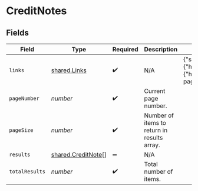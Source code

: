 # CreditNotes


## Fields

| Field                                                                                                                       | Type                                                                                                                        | Required                                                                                                                    | Description                                                                                                                 | Example                                                                                                                     |
| --------------------------------------------------------------------------------------------------------------------------- | --------------------------------------------------------------------------------------------------------------------------- | --------------------------------------------------------------------------------------------------------------------------- | --------------------------------------------------------------------------------------------------------------------------- | --------------------------------------------------------------------------------------------------------------------------- |
| `links`                                                                                                                     | [shared.Links](../../../sdk/models/shared/links.md)                                                                         | :heavy_check_mark:                                                                                                          | N/A                                                                                                                         | {"self":{"href":"/companies/{id}/data/{dataType}"},"current":{"href":"/companies/{id}/data/{dataType}?page=1&pageSize=10"}} |
| `pageNumber`                                                                                                                | *number*                                                                                                                    | :heavy_check_mark:                                                                                                          | Current page number.                                                                                                        |                                                                                                                             |
| `pageSize`                                                                                                                  | *number*                                                                                                                    | :heavy_check_mark:                                                                                                          | Number of items to return in results array.                                                                                 |                                                                                                                             |
| `results`                                                                                                                   | [shared.CreditNote](../../../sdk/models/shared/creditnote.md)[]                                                             | :heavy_minus_sign:                                                                                                          | N/A                                                                                                                         |                                                                                                                             |
| `totalResults`                                                                                                              | *number*                                                                                                                    | :heavy_check_mark:                                                                                                          | Total number of items.                                                                                                      |                                                                                                                             |